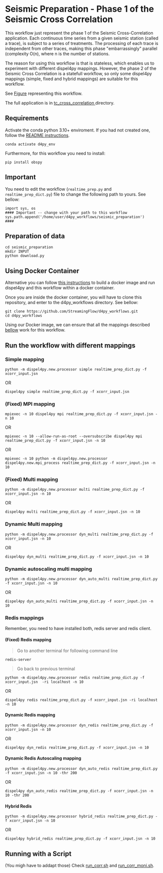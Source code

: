 # Seismic Preparation - Phase 1 of the Seismic Cross Correlation 

This workflow just represent the phase 1 of the Seismic Cross-Correlation application. Each continuous time series from a given seismic station (called a trace), is subject to a series of treatments. The processing of each trace is independent from other traces, making this phase "embarrassingly" parallel (complexity O(n), where n is the number of stations. 

The reason for using this workflow is that is stateless, which enables us to experiment with different dispel4py mappings. However, the phase 2 of the Seismic Cross Correlation is a statefull workflow, so only some dispel4py mappings (simple, fixed and hybrid mappings) are suitable for this workflow. 


See [Figure](./phase_1.png) representing this workflow.

The full application is in [tc_cross_correlation ](https://github.com/StreamingFlow/d4py_workflows/tree/main/tc_cross_correlation) directory.


## Requirements

Activate the conda python 3.10+ enviroment. If you had not created one, follow the [README instructions](https://github.com/StreamingFlow/d4py/tree/main).

```
conda activate d4py_env
```

Furthermore, for this workflow you need to install:

```
pip install obspy
```

## Important

You need to edit the workflow (`realtime_prep.py` and `realtime_prep_dict.py`) file to change the following path to yours. See bellow:

```
import sys, os
#### Important -- change with your path to this workflow
sys.path.append('/home/user/d4py_workflows/seismic_preparation')
####
```

## Preparation of data

```shell
cd seismic_preparation
mkdir INPUT
python download.py
```

## Using Docker Container

Alternative you can follow [this instructions](https://github.com/StreamingFlow/d4py/tree/main#docker) to build a docker image and run dispel4py and this workflow within a docker container.

Once you are inside the docker container, you will have to clone this repository, and enter to the d4py_workflows directory. See bellow:
```
git clone https://github.com/StreamingFlow/d4py_workflows.git
cd d4py_workflows
```
Using our Docker  image, we can ensure that all the mappings described [bellow](https://github.com/StreamingFlow/d4py_workflows/tree/main/article_sentiment_analysis#run-the-workflow-with-different-mappings) work for this workflow.

## Run the workflow with different mappings

### Simple mapping

```shell
python -m dispel4py.new.processor simple realtime_prep_dict.py -f xcorr_input.jsn 
```
OR

```shell
dispel4py simple realtime_prep_dict.py -f xcorr_input.jsn 
```

### (Fixed) MPI mapping

```shell
mpiexec -n 10 dispel4py mpi realtime_prep_dict.py -f xcorr_input.jsn -n 10
```
OR

```shell
mpiexec -n 10 --allow-run-as-root --oversubscribe dispel4py mpi realtime_prep_dict.py -f xcorr_input.jsn -n 10
```

OR

```shell
mpiexec -n 10 python -m dispel4py.new.processor dispel4py.new.mpi_process realtime_prep_dict.py -f xcorr_input.jsn -n 10
```

### (Fixed) Multi mapping

```shell
python -m dispel4py.new.processor multi realtime_prep_dict.py -f xcorr_input.jsn -n 10
```
OR

```shell
dispel4py multi realtime_prep_dict.py -f xcorr_input.jsn -n 10
```

### Dynamic Multi mapping
```shell
python -m dispel4py.new.processor dyn_multi realtime_prep_dict.py -f xcorr_input.jsn -n 10
```
OR

```shell
dispel4py dyn_multi realtime_prep_dict.py -f xcorr_input.jsn -n 10 
```


### Dynamic autoscaling multi mapping
```shell
python -m dispel4py.new.processor dyn_auto_multi realtime_prep_dict.py -f xcorr_input.jsn -n 10
```
OR

```shell
dispel4py dyn_auto_multi realtime_prep_dict.py -f xcorr_input.jsn -n 10 
```

### Redis mappings

Remember, you need to have installed both, redis server and redis client.

#### (Fixed) Redis mapping

> Go to another terminal for following command line

```shell
redis-server
```

> Go back to previous terminal

```shell
python -m dispel4py.new.processor redis realtime_prep_dict.py -f xcorr_input.jsn  -ri localhost -n 10
```
OR

```shell
dispel4py redis realtime_prep_dict.py -f xcorr_input.jsn -ri localhost -n 10
```

#### Dynamic Redis mapping

```shell
python -m dispel4py.new.processor dyn_redis realtime_prep_dict.py -f xcorr_input.jsn -n 10
```
OR
```shell
dispel4py dyn_redis realtime_prep_dict.py -f xcorr_input.jsn -n 10
```

#### Dynamic Redis Autoscaling mapping

```shell
python -m dispel4py.new.processor dyn_auto_redis realtime_prep_dict.py -f xcorr_input.jsn -n 10 -thr 200
```

OR
```shell
dispel4py dyn_auto_redis realtime_prep_dict.py -f xcorr_input.jsn -n 10 -thr 200
```

#### Hybrid Redis

```shell
python -m dispel4py.new.processor hybrid_redis realtime_prep_dict.py -f xcorr_input.jsn -n 10
```

OR
```
dispel4py hybrid_redis realtime_prep_dict.py -f xcorr_input.jsn -n 10
```

## Running with a Script

(You migh have to addapt those)
Check [run_corr.sh](./run_corr.sh) and [run_corr_moni.sh](./run_corr_moni.sh).

